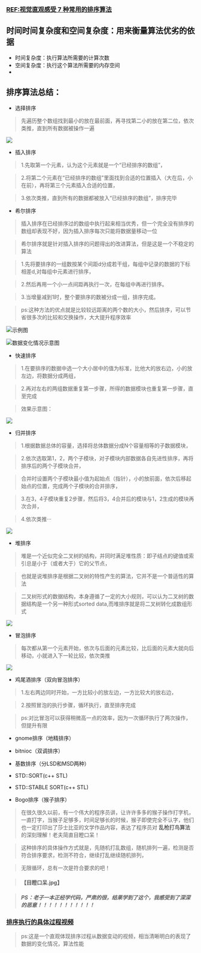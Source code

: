 ### [REF:视觉直观感受 7 种常用的排序算法](http://blog.jobbole.com/11745/)

## 时间时间复杂度和空间复杂度：用来衡量算法优劣的依据
* 时间复杂度：执行算法所需要的计算次数
* 空间复杂度：执行这个算法所需要的内存空间
* 

## 排序算法总结：
* 选择排序
 
> 先遍历整个数组找到最小的放在最前面，再寻找第二小的放在第二位，依次类推，直到所有数据被操作一遍

![](http://jbcdn2.b0.upaiyun.com/2012/01/Visual-and-intuitive-feel-of-7-common-sorting-algorithms4.gif)

* 插入排序

> 1.先取第一个元素，认为这个元素就是一个“已经排序的数组”，

> 2.将第二个元素在“已经排序的数组”里面找到合适的位置插入（大在后，小在前），再将第三个元素插入合适的位置，

> 3.依次类推，直到所有的数据都被放入“已经排序的数组”，排序完毕

* 希尔排序

> 插入排序在已经排序过的数组中执行起来相当优秀，但一个完全没有排序的数组却表现不好，因为插入排序每次只能将数据量移动一位

> 希尔排序就是针对插入排序的问题得出的改进算法，但是这是一个不稳定的算法

> 1.先将要排序的一组数按某个间距d分成若干组，每组中记录的数据的下标相差d,对每组中元素进行排序，

> 2.然后再用一个小一点间距再执行一次，在每组中再进行排序。

> 3.当增量减到1时，整个要排序的数被分成一组，排序完成。

> ps:这种方法的优点就是比较较远距离的两个数的大小，然后排序，可以节省很多次的比较和交换操作，大大提升程序效率

![示例图](http://h.hiphotos.baidu.com/baike/c0%3Dbaike80%2C5%2C5%2C80%2C26/sign=64f173189145d688b70fbaf6c5ab167b/b3fb43166d224f4a87a8c9380af790529822d1ec.jpg)

![数据变化情况示意图](http://jbcdn2.b0.upaiyun.com/2012/01/Visual-and-intuitive-feel-of-7-common-sorting-algorithms6.gif)

* 快速排序

> 1.在要排序的数据中选一个大小居中的值为标准，比他大的放右边，小的放左边，将数据分成两组，

> 2.再对左右的两组数据重复第一步骤，所得的数据模块也重复第一步骤，直至完成

> 效果示意图：

![](http://jbcdn2.b0.upaiyun.com/2012/01/Visual-and-intuitive-feel-of-7-common-sorting-algorithms.gif)


* 归并排序

> 1.根据数据总体的容量，选择将总体数据分成N个容量相等的子数据模块，

> 2.依次选取第1，2，两个子模块，对子模块内部数据各自先进性排序，再将排序后的两个子模块合并，

> 合并时设置两个子模块最小值为起始点（指针），小的放前面，依次后移起始点的位置，完成两个子模块的合并排序，

> 3.在3，4子模块重复2步骤，然后将3，4合并后的模块与1，2生成的模块再次合并，

> 4.依次类推···

![](http://jbcdn2.b0.upaiyun.com/2012/01/Visual-and-intuitive-feel-of-7-common-sorting-algorithms2.gif)

* 堆排序

> 堆是一个近似完全二叉树的结构，并同时满足堆性质：即子结点的键值或索引总是小于（或者大于）它的父节点，

> 也就是说堆排序是根据二叉树的特性产生的算法，它并不是一个普适性的算法

> 二叉树形式的数据结构，本身遵循了一定的大小规则，可以认为二叉树的数据结构是一个另一种形式sorted data,而堆排序就是将二叉树转化成数组形式

![](http://jbcdn2.b0.upaiyun.com/2012/01/Visual-and-intuitive-feel-of-7-common-sorting-algorithms3.gif)


* 冒泡排序

> 每次都从第一个元素开始，依次与后面的元素比较，比后面的元素大就向后移动，小就进入下一轮比较，依次类推

![](http://jbcdn2.b0.upaiyun.com/2012/01/Visual-and-intuitive-feel-of-7-common-sorting-algorithms5.gif)

* 鸡尾酒排序（双向冒泡排序）

> 1.左右两边同时开始，一方比较小的放左边，一方比较大的放右边，

> 2.按照冒泡的执行步骤，循环执行，直至排序完成

> ps:对比冒泡可以获得稍微高一点的效率，因为一次循环执行了两次操作，但提升有限

* gnome排序（地精排序）
> 

* bitnioc（双调排序）
>

* 基数排序（分LSD和MSD两种）
>

* STD::SORT(c++ STL)
* STD::STABLE SORT(c++ STL)


* Bogo排序（猴子排序）

> 在很久很久以前，有一个伟大的程序员讲，让许许多多的猴子操作打字机，一直打字，当猴子足够多，时间足够长的时候，猴子即使完全不认字，他们也一定打印出了莎士比亚的文学作品内容，表达了程序员对 **乱枪打鸟算法** 的深刻理解！老夫简直目瞪口呆！

> 这种排序的具体操作方式就是，先随机打乱数组，随机排列一遍，检测是否符合排序要求，检测不符合，继续打乱继续随机排列，

> 无限循环，总有一次是符合要求的吧！

> #### 【目瞪口呆.jpg】

> ##### PS：老子一本正经学代码，严肃的很，结果学到了这个，我感受到了深深的恶意！！！！！！！！！！！

### [排序执行的具体过程视频](http://v.youku.com/v_show/id_XNTkwNzI5OTIw.html)
> ps:这是一个直观体现排序过程从数据变动的视频，相当清晰明白的表现了数据的变化情况，算法性能


